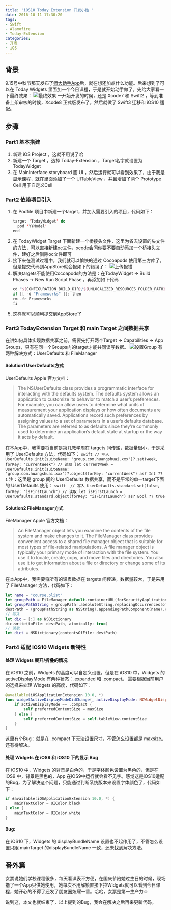 ```yaml
---
title: 'iOS10 Today Extension 开发小结 '
date: 2016-10-11 17:30:20
tags: 
- Swift 
- Alamofire 
- Today-Extension
categories:
- 开发
- iOS
---
```


## 背景

9.15号中秋节那天发布了[师大助手App](https://itunes.apple.com/us/app/shi-da-zhu-shou-hui-shi-fan/id1150983683?l=zh&ls=1&mt=8)后，就在想还加点什么功能。后来想到了可以在 Today Widgets 里面加一个今日课程，于是就开始动手做了。先给大家看一下最终效果：
![最终效果](http://7xqj7o.com1.z0.glb.clouddn.com/blog/Blog_Widgets_1)
一开始开发的时候，还是 Xcode7 和 Swift2 ，等到准备上架审核的时候，Xcode8 正式版发布了，然后就做了 Swift3 迁移和 iOS10 适配。

## 步骤

### Part1 基本搭建 

1. 新建 iOS Project ，这就不用说了哈
2. 新建一个 Target ，选择 Today-Extension ，Target名字就设置为 TodayWidget
3. 在 MainInterface.storyboard 画 UI ，然后运行就可以看到效果了，由于我是显示课程，就在里面添加了一个 UITableView ，并且增加了两个 Prototype Cell 用于自定义Cell


### Part2 依赖项目引入

1. 在 Podfile 项目中新建一个target，并加入需要引入的项目，代码如下：
    ``` swift
    target 'TodayWidget' do
      pod 'YYModel'
    end
    ```
2. 在 TodayWidget Target 下面新建一个桥接头文件，这里为省去设置的头文件的方法，可以直接新建oc文件，xcode会问你要不要自动添加一个桥接头文件，建好之后删除oc文件即可
3. 接下来在测试过程中，我们就可以愉快的通过 Cocoapods 使用第三方库了，但是提交代码到AppStore就会报如下的错误了：
    ![上传报错](http://7xqj7o.com1.z0.glb.clouddn.com/blog/Blog_Widgets_2)
4. 解决targets不能使用Cocoapods的方法是：在TodayWidget -> Build Phases -> New Run Script Phase ，再添加如下代码
    ``` swift
    cd "${CONFIGURATION_BUILD_DIR}/${UNLOCALIZED_RESOURCES_FOLDER_PATH}/"
    if [[ -d "Frameworks" ]]; then
    rm -fr Frameworks
    fi
    ```
5. 这样就可以顺利提交到AppStore了

### Part3 TodayExtension Target 和 main Target 之间数据共享

在讲如何具体实现数据共享之前，需要先打开两个Target -> Capabilities -> App Groups，只有在同一个Groups内的target才能共同读写数据。
![设置Group](http://7xqj7o.com1.z0.glb.clouddn.com/blog/Blog_Widgets_3.png)
有两种解决方式：UserDefaults 和 FileManager 

#### Solution1  UserDefaults方式

UserDefaults Apple 官方文档：
> The NSUserDefaults class provides a programmatic interface for interacting with the defaults system. The defaults system allows an application to customize its behavior to match a user’s preferences. For example, you can allow users to determine what units of measurement your application displays or how often documents are automatically saved. Applications record such preferences by assigning values to a set of parameters in a user’s defaults database. The parameters are referred to as defaults since they’re commonly used to determine an application’s default state at startup or the way it acts by default.

在本App中，我需要将当前是第几教学周在 targets 间传递，数据量很小，于是采用了 UserDefaults 方法，代码如下：
    ``` swift
    // 写入
    UserDefaults.init(suiteName: "group.com.huangshuai.xxx")?.set(week, forKey: "currentWeek")
    // 读取
    let currentWeek = UserDefaults.init(suiteName: "group.com.huangshuai.xxx")?.object(forKey: "currentWeek") as? Int ?? 1
    ```
注：这里是 group 间的 UserDefaults 数据共享，而不是平常的单一target下面的 UserDefaults 使用：
    ``` swift 
    // 写入
    UserDefaults.standard.set(false, forKey: "isFirstLaunch")
    // 读取
    let isFirstLaunch = UserDefaults.standard.object(forKey: "isFirstLaunch") as? Bool ?? true
    ```

#### Solution2  FileManager方式

FileManager Apple 官方文档：
> An FileManager object lets you examine the contents of the file system and make changes to it. The FileManager class provides convenient access to a shared file manager object that is suitable for most types of file-related manipulations. A file manager object is typically your primary mode of interaction with the file system. You use it to locate, create, copy, and move files and directories. You also use it to get information about a file or directory or change some of its attributes.

在本App中，我需要将所有的课表数据在 targets 间传递，数据量较大，于是采用了 FileManager 方法，代码如下：

``` swift
let name = "course.plist"
let groupPath = FileManager.default.containerURL(forSecurityApplicationGroupIdentifier: "group.com.huangshuai.xxx")
let groupPathString = groupPath!.absoluteString.replacingOccurrences(of:"file:///private", with: "").replacingOccurrences(of:"file:///", with: "")
destPath = (groupPathString as NSString).appendingPathComponent(name).characters.split{$0 == "."}.map(String.init).first!
// 写入
let dic = [:] as NSDictionary
dic.write(toFile: destPath, atomically: true)
// 读取
let dict = NSDictionary(contentsOfFile: destPath) 
```
    
### Part4 适配 iOS10 Widgets 新特性

#### 处理 Widgets 展开/折叠的情况
在 iOS10 之前，Widgets 的高度可以自定义设置，但是在 iOS10 中，Widgets 的 activeDisplayMode 有两种状态：.expanded 和 .compact。 需要根据当前用户的选择来处理 Widgets 的高度，代码如下：

``` swift 
@available(iOSApplicationExtension 10.0, *)
func widgetActiveDisplayModeDidChange(_ activeDisplayMode: NCWidgetDisplayMode, withMaximumSize maxSize: CGSize) {
    if activeDisplayMode == .compact {
        self.preferredContentSize = maxSize
    } else {
        self.preferredContentSize = self.tableView.contentSize
    }
}
```

这里有个Bug：就是在 .compact 下无法设置尺寸，不管怎么设置都是 maxsize。还有待解决。

#### 处理 Widgets 在 iOS9 和 iOS10 下的显示 Bug
在 iOS10 中，Widgets 的背景是白色的，于是字体颜色设置为黑色的，但是在 iOS9 中，背景是黑色的，App 在iOS9中运行就会看不见字。感觉这是iOS10适配的Bug，为了解决这个问题，只能通过判断系统版本来设置字体颜色了，代码如下：

``` swift 
if #available(iOSApplicationExtension 10.0, *) {
    mainTextColor = UIColor.black
} else {
    mainTextColor = UIColor.white
}
```

#### Bug:
在 iOS10 下，Widgets 的 displayBundleName 设置也不起作用了，不管怎么设置只跟 mainTarget 的displayBundleName 一致，还未找到解决方法。

## 番外篇

女票说她们学校课程很多，每天看课表不方便，在国庆节陪她过生日的时候，现场撸了一个App只供她使用，她每次不用解锁直接下拉Widgets就可以看到今日课程，她开心的不得了还发了朋友圈炫耀一番。哈哈，女票是第一生产力☺️

说到这，本文也就结束了，以上提到的Bug，我会在解决之后再来更新代码。

